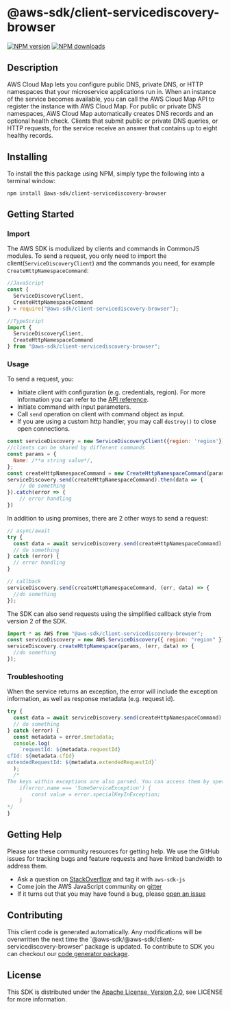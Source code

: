 # @aws-sdk/client-servicediscovery-browser

[![NPM version](https://img.shields.io/npm/v/@aws-sdk/client-servicediscovery-browser/preview.svg)](https://www.npmjs.com/package/@aws-sdk/client-servicediscovery-browser)
[![NPM downloads](https://img.shields.io/npm/dm/@aws-sdk/client-servicediscovery-browser.svg)](https://www.npmjs.com/package/@aws-sdk/client-servicediscovery-browser)

## Description

<p>AWS Cloud Map lets you configure public DNS, private DNS, or HTTP namespaces that your microservice applications run in. When an instance of the service becomes available, you can call the AWS Cloud Map API to register the instance with AWS Cloud Map. For public or private DNS namespaces, AWS Cloud Map automatically creates DNS records and an optional health check. Clients that submit public or private DNS queries, or HTTP requests, for the service receive an answer that contains up to eight healthy records. </p>

## Installing

To install the this package using NPM, simply type the following into a terminal window:

```
npm install @aws-sdk/client-servicediscovery-browser
```

## Getting Started

### Import

The AWS SDK is modulized by clients and commands in CommonJS modules. To send a request, you only need to import the client(`ServiceDiscoveryClient`) and the commands you need, for example `CreateHttpNamespaceCommand`:

```javascript
//JavaScript
const {
  ServiceDiscoveryClient,
  CreateHttpNamespaceCommand
} = require("@aws-sdk/client-servicediscovery-browser");
```

```javascript
//TypeScript
import {
  ServiceDiscoveryClient,
  CreateHttpNamespaceCommand
} from "@aws-sdk/client-servicediscovery-browser";
```

### Usage

To send a request, you:

- Initiate client with configuration (e.g. credentials, region). For more information you can refer to the [API reference][].
- Initiate command with input parameters.
- Call `send` operation on client with command object as input.
- If you are using a custom http handler, you may call `destroy()` to close open connections.

```javascript
const serviceDiscovery = new ServiceDiscoveryClient({region: 'region'});
//clients can be shared by different commands
const params = {
  Name: /**a string value*/,
};
const createHttpNamespaceCommand = new CreateHttpNamespaceCommand(params);
serviceDiscovery.send(createHttpNamespaceCommand).then(data => {
    // do something
}).catch(error => {
    // error handling
})
```

In addition to using promises, there are 2 other ways to send a request:

```javascript
// async/await
try {
  const data = await serviceDiscovery.send(createHttpNamespaceCommand);
  // do something
} catch (error) {
  // error handling
}
```

```javascript
// callback
serviceDiscovery.send(createHttpNamespaceCommand, (err, data) => {
  //do something
});
```

The SDK can also send requests using the simplified callback style from version 2 of the SDK.

```javascript
import * as AWS from "@aws-sdk/client-servicediscovery-browser";
const serviceDiscovery = new AWS.ServiceDiscovery({ region: "region" });
serviceDiscovery.createHttpNamespace(params, (err, data) => {
  //do something
});
```

### Troubleshooting

When the service returns an exception, the error will include the exception information, as well as response metadata (e.g. request id).

```javascript
try {
  const data = await serviceDiscovery.send(createHttpNamespaceCommand);
  // do something
} catch (error) {
  const metadata = error.$metadata;
  console.log(
    `requestId: ${metadata.requestId}
cfId: ${metadata.cfId}
extendedRequestId: ${metadata.extendedRequestId}`
  );
  /*
The keys within exceptions are also parsed. You can access them by specifying exception names:
    if(error.name === 'SomeServiceException') {
        const value = error.specialKeyInException;
    }
*/
}
```

## Getting Help

Please use these community resources for getting help. We use the GitHub issues for tracking bugs and feature requests and have limited bandwidth to address them.

- Ask a question on [StackOverflow](https://stackoverflow.com/questions/tagged/aws-sdk-js) and tag it with `aws-sdk-js`
- Come join the AWS JavaScript community on [gitter](https://gitter.im/aws/aws-sdk-js-v3)
- If it turns out that you may have found a bug, please [open an issue](https://github.com/aws/aws-sdk-js-v3/issues)

## Contributing

This client code is generated automatically. Any modifications will be overwritten the next time the `@aws-sdk/@aws-sdk/client-servicediscovery-browser' package is updated. To contribute to SDK you can checkout our [code generator package][].

## License

This SDK is distributed under the
[Apache License, Version 2.0](http://www.apache.org/licenses/LICENSE-2.0),
see LICENSE for more information.

[code generator package]: https://github.com/aws/aws-sdk-js-v3/tree/master/packages/service-types-generator
[api reference]: https://docs.aws.amazon.com/AWSJavaScriptSDK/latest/
